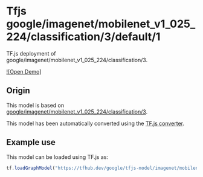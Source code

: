 # Tfjs google/imagenet/mobilenet_v1_025_224/classification/3/default/1
TF.js deployment of google/imagenet/mobilenet_v1_025_224/classification/3.

<!-- asset-path: legacy -->
<!-- parent-model: google/imagenet/mobilenet_v1_025_224/classification/3 -->

[![Open Demo]](https://emojiscavengerhunt.withgoogle.com/)

## Origin

This model is based on [google/imagenet/mobilenet_v1_025_224/classification/3](https://tfhub.dev/google/imagenet/mobilenet_v1_025_224/classification/3).

This model has been automatically converted using the [TF.js converter](https://github.com/tensorflow/tfjs/tree/master/tfjs-converter).

## Example use
This model can be loaded using TF.js as:

```javascript
tf.loadGraphModel("https://tfhub.dev/google/tfjs-model/imagenet/mobilenet_v1_025_224/classification/3/default/1", { fromTFHub: true })
```
